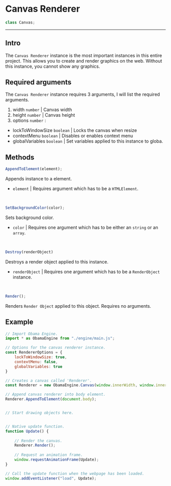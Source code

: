 # Canvas Renderer
```javascript
class Canvas; 
```
- - -
## Intro
The ``Canvas Renderer`` instance is the most important instances in this entire project. This allows you to create and render graphics on the web. Without this instance, you cannot show any graphics.

## Required arguments
The ``Canvas Renderer`` instance requires 3 arguments, I will list the required arguments.
1. width ``number`` | Canvas width
2. height ``number`` | Canvas height
3. options ``number`` :
  - lockToWindowSize ``boolean`` | Locks the canvas when resize
  - contextMenu ``boolean`` | Disables or enables context menu
  - globalVariables ``boolean`` | Set variables applied to this instance to globa.

## Methods

```javascript
AppendToElement(element);
```
Appends instance to a element.
- ``element`` | Requires argument which has to be a ``HTMLElement``.

<br>

```javascript
SetBackgroundColor(color);
```
Sets background color.
- ``color`` | Requires one argument which has to be either an ``string`` or an ``array``.

<br>

```javascript
Destroy(renderObject)
```
Destroys a render object applied to this instance.
- ``renderObject`` | Requires one argument which has to be a ``RenderObject`` instance.

<br>

```javascript
Render();
```
Renders ``Render Object`` applied to this object. Requires no arguments.

## Example
```javascript
// Import Obama Engine.
import * as ObamaEngine from "./engine/main.js";

// Options for the canvas renderer instance.
const RendererOptions = {
    lockToWindowSize: true,
    contextMenu: false,
    globalVariables: true
}

// Creates a canvas called 'Renderer'.
const Renderer = new ObamaEngine.Canvas(window.innerWidth, window.innerHeight, RendererOptions);

// Append canvas renderer into body element.
Renderer.AppendToElement(document.body);


// Start drawing objects here.


// Native update function.
function Update() {
	
	// Render the canvas.
	Renderer.Render();
	
	// Request an animation frame.
	window.requestAnimationFrame(Update);
}

// Call the update function when the webpage has been loaded.
window.addEventListener("load", Update);
```
